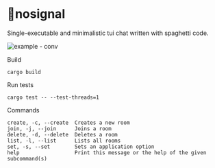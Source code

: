 # 💬nosignal

Single-executable and minimalistic tui chat written with spaghetti code.

![example - conv](https://github.com/user-attachments/assets/2eb152d1-0c9c-46d7-a244-ec0a314a5f90)

Build
```
cargo build
```

Run tests
```
cargo test -- --test-threads=1
```

Commands
```
create, -c, --create  Creates a new room
join, -j, --join      Joins a room
delete, -d, --delete  Deletes a room
list, -l, --list      Lists all rooms
set, -s, --set        Sets an application option
help                  Print this message or the help of the given subcommand(s)
```
